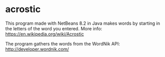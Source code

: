 # acrostic

This program made with NetBeans 8.2 in Java makes words by starting in the letters of the word you entered.
More info: https://en.wikipedia.org/wiki/Acrostic

The program gathers the words from the WordNik API: http://developer.wordnik.com/
